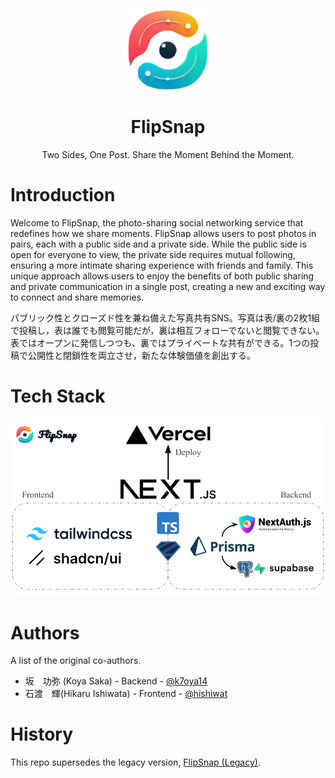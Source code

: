 <p align="center">
    <img src="assets/logo.png" height="128"/>
    <h1 align="center">FlipSnap</h1>
    <p align="center">
    Two Sides, One Post. Share the Moment Behind the Moment.
    </p>
</p>

# Introduction
Welcome to FlipSnap, the photo-sharing social networking service that redefines how we share moments. FlipSnap allows users to post photos in pairs, each with a public side and a private side. While the public side is open for everyone to view, the private side requires mutual following, ensuring a more intimate sharing experience with friends and family. This unique approach allows users to enjoy the benefits of both public sharing and private communication in a single post, creating a new and exciting way to connect and share memories.

パブリック性とクローズド性を兼ね備えた写真共有SNS。写真は表/裏の2枚1組で投稿し，表は誰でも閲覧可能だが，裏は相互フォローでないと閲覧できない。表ではオープンに発信しつつも、裏ではプライベートな共有ができる。1つの投稿で公開性と閉鎖性を両立させ，新たな体験価値を創出する。

# Tech Stack
![Tech Stack](assets/tech-stack.png)

# Authors
A list of the original co-authors.
- 坂　功弥 (Koya Saka) - Backend - [@k7oya14](https://github.com/k7oya14)
- 石渡　輝(Hikaru Ishiwata) - Frontend - [@hishiwat](https://github.com/hishiwat)

# History
This repo supersedes the legacy version, [FlipSnap (Legacy)](https://github.com/k7oya14/flipsnap-legacy).
